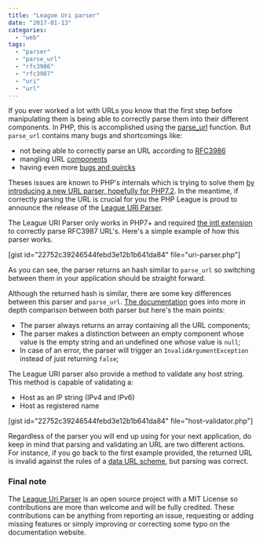 ```yaml
---
title: "League Uri parser"
date: "2017-01-13"
categories: 
  - "web"
tags: 
  - "parser"
  - "parse_url"
  - "rfc3986"
  - "rfc3987"
  - "uri"
  - "url"
---
```


If you ever worked a lot with URLs you know that the first step before manipulating them is being able to correctly parse them into their different components. In PHP, this is accomplished using the [parse\_url](https://php.net/parse_url) function. But `parse_url` contains many bugs and shortcomings like:

- not being able to correctly parse an URL according to [RFC3986](https://tools.ietf.org/html/rfc3986)
- mangling URL [components](https://bugs.php.net/bug.php?id=68296)
- having even more [bugs and quircks](https://bugs.php.net/search.php?cmd=display&search_for=parse_url&x=3&y=5)

Theses issues are known to PHP's internals which is trying to solve them [by introducing a new URL parser, hopefully for PHP7.2](https://wiki.php.net/rfc/replace_parse_url). In the meantime, if correctly parsing the URL is crucial for you the PHP League is proud to announce the release of the [League URI Parser](https://packagist.org/packages/league/uri-parser).

The League URI Parser only works in PHP7+ and required [the intl extension](http://php.net/intl) to correctly parse RFC3987 URL's. Here's a simple example of how this parser works.

\[gist id="22752c39246544febd3e12b1b641da84" file="uri-parser.php"\]

As you can see, the parser returns an hash similar to `parse_url` so switching between them in your application should be straight forward.

Although the returned hash is similar, there are some key differences between this parser and `parse_url`. [The documentation](http://uri.thephpleague.com/5.0/parser/api/) goes into more in depth comparison between both parser but here's the main points:

- The parser always returns an array containing all the URL components;
- The parser makes a distinction between an empty component whose value is the empty string and an undefined one whose value is `null`;
- In case of an error, the parser will trigger an `InvalidArgumentException` instead of just returning `false`;

The League URI parser also provide a method to validate any host string. This method is capable of validating a:

- Host as an IP string (IPv4 and IPv6)
- Host as registered name

\[gist id="22752c39246544febd3e12b1b641da84" file="host-validator.php"\]

Regardless of the parser you will end up using for your next application, do keep in mind that parsing and validating an URL are two different actions. For instance, if you go back to the first example provided, the returned URL is invalid against the rules of a [data URL scheme](https://tools.ietf.org/html/rfc2397), but parsing was correct.

### Final note

The [League Uri Parser](https://github.com/thephpleague/uri-parser) is an open source project with a MIT License so contributions are more than welcome and will be fully credited. These contributions can be anything from reporting an issue, requesting or adding missing features or simply improving or correcting some typo on the documentation website.
